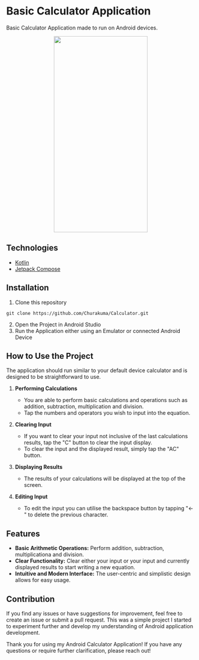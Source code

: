 # Basic Calculator Application
Basic Calculator Application made to run on Android devices.

<p align="center">
  <img src="https://github.com/Churakuma/Calculator/assets/115225363/c5486f06-4a0e-456c-a8cf-07625b244304" width="250" height="522">
</p>


## Technologies
- [Kotlin](https://kotlinlang.org/)
- [Jetpack Compose](https://developer.android.com/jetpack/compose)

## Installation
1. Clone this repository

```
git clone https://github.com/Churakuma/Calculator.git
```

2. Open the Project in Android Studio
3. Run the Application either using an Emulator or connected Android Device

## How to Use the Project
The application should run similar to your default device calculator and is designed to be straightforward to use.

1. **Performing Calculations**
   - You are able to perform basic calculations and operations such as addition, subtraction, multiplication and division.
   - Tap the numbers and operators you wish to input into the equation.

3. **Clearing Input**
   - If you want to clear your input not inclusive of the last calculations results, tap the "C" button to clear the input display.
   - To clear the input and the displayed result, simply tap the "AC" button.

4. **Displaying Results**
   - The results of your calculations will be displayed at the top of the screen.

5. **Editing Input**
   - To edit the input you can utilise the backspace button by tapping "<-" to delete the previous character.

## Features
- **Basic Arithmetic Operations:** Perform addition, subtraction, multiplicationa and division.
- **Clear Functionality:** Clear either your input or your input and currently displayed results to start writing a new equation.
- **Intuitive and Modern Interface:** The user-centric and simplistic design allows for easy usage.

## Contribution
If you find any issues or have suggestions for improvement, feel free to create an issue or submit a pull request. This was a simple project I started to experiment further and develop my understanding of Android application development.

Thank you for using my Android Calculator Application! If you have any questions or require further clarification, please reach out!
